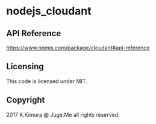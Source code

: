 # nodejs_cloudant

## API Reference

https://www.npmjs.com/package/cloudant#api-reference

## Licensing

This code is licensed under MIT.

## Copyright

2017 K.Kimura @ Juge.Me all rights reserved.

